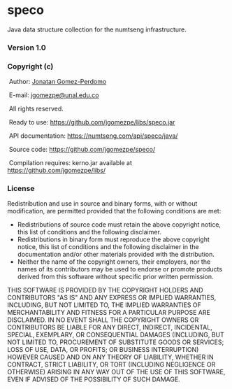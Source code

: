 # speco
Java data structure collection for the numtseng infrastructure.
<h3>Version 1.0</h3>
<h3>Copyright (c)</h3>
&nbsp;Author: <A HREF="https://disi.unal.edu.co/~jgomezpe/"> Jonatan Gomez-Perdomo </A>

&nbsp;E-mail: <A HREF="mailto:jgomezpe@unal.edu.co">jgomezpe@unal.edu.co</A>

&nbsp;All rights reserved.

&nbsp;Ready to use: <A HREF="https://github.com/jgomezpe/libs/speco.jar">https://github.com/jgomezpe/libs/speco.jar</A>

&nbsp;API documentation: <A HREF="https://numtseng.com/api/speco/java/">https://numtseng.com/api/speco/java/</A>

&nbsp;Source code: <A HREF="https://github.com/jgomezpe/speco/">https://github.com/jgomezpe/speco/</A>

&nbsp;Compilation requires: kerno.jar available at <A HREF="https://github.com/jgomezpe/libs/">https://github.com/jgomezpe/libs/</A>

<h3>License</h3>
Redistribution and use in source and binary forms, with or without modification, are permitted provided that the following conditions are met:

<ul>
    <li> Redistributions of source code must retain the above copyright notice,
            this list of conditions and the following disclaimer.</li>
    <li> Redistributions in binary form must reproduce the above copyright notice,
            this list of conditions and the following disclaimer in the documentation
            and/or other materials provided with the distribution.</li>
    <li> Neither the name of the copyright owners, their employers, nor the
            names of its contributors may be used to endorse or promote products
            derived from this software without specific prior written permission.</li>
</ul>

THIS SOFTWARE IS PROVIDED BY THE COPYRIGHT HOLDERS AND CONTRIBUTORS "AS IS"
        AND ANY EXPRESS OR IMPLIED WARRANTIES, INCLUDING, BUT NOT LIMITED TO, THE
        IMPLIED WARRANTIES OF MERCHANTABILITY AND FITNESS FOR A PARTICULAR PURPOSE ARE
        DISCLAIMED.  IN NO EVENT SHALL THE COPYRIGHT OWNERS OR CONTRIBUTORS BE
        LIABLE FOR ANY DIRECT, INDIRECT, INCIDENTAL, SPECIAL, EXEMPLARY, OR
        CONSEQUENTIAL DAMAGES (INCLUDING, BUT NOT LIMITED TO, PROCUREMENT OF
        SUBSTITUTE GOODS OR SERVICES; LOSS OF USE, DATA, OR PROFITS; OR BUSINESS INTERRUPTION)
        HOWEVER CAUSED AND ON ANY THEORY OF LIABILITY, WHETHER IN CONTRACT, STRICT LIABILITY,
        OR TORT (INCLUDING NEGLIGENCE OR OTHERWISE) ARISING IN ANY WAY OUT OF THE USE OF 
        THIS SOFTWARE, EVEN IF ADVISED OF THE POSSIBILITY OF SUCH DAMAGE.
